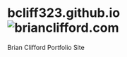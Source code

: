 # bcliff323.github.io ![brianclifford.com](https://github.com/bcliff323/bcliff323.github.io/actions/workflows/build.yml/badge.svg)
Brian Clifford Portfolio Site
